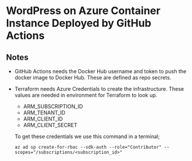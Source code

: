 # WordPress on Azure Container Instance Deployed by GitHub Actions

## Notes

- GitHub Actions needs the Docker Hub username and token to push the docker image to Docker Hub. These are defined as repo secrets.
- Terraform needs Azure Credentials to create the infrastructure. These values are needed in environment for Terraform to look up.
	- ARM_SUBSCRIPTION_ID
	- ARM_TENANT_ID
	- ARM_CLIENT_ID
	- ARM_CLIENT_SECRET

	To get these credentials we use this command in a terminal;
	```
	az ad sp create-for-rbac --sdk-auth --role="Contributor" --scopes="/subscriptions/<subscription_id>"
	```
